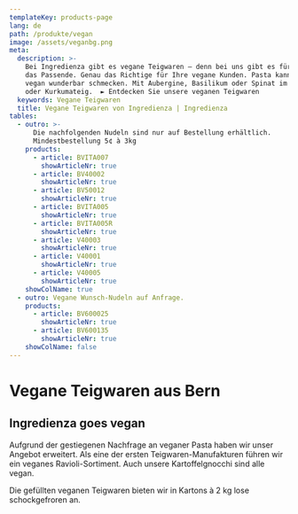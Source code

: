 ```yaml
---
templateKey: products-page
lang: de
path: /produkte/vegan
image: /assets/veganbg.png
meta:
  description: >-
    Bei Ingredienza gibt es vegane Teigwaren – denn bei uns gibt es für jeden
    das Passende. Genau das Richtige für Ihre vegane Kunden. Pasta kann auch
    vegan wunderbar schmecken. Mit Aubergine, Basilikum oder Spinat im Dinkel-
    oder Kurkumateig.  ► Entdecken Sie unsere veganen Teigwaren
  keywords: Vegane Teigwaren
  title: Vegane Teigwaren von Ingredienza | Ingredienza
tables:
  - outro: >-
      Die nachfolgenden Nudeln sind nur auf Bestellung erhältlich.
      Mindestbestellung 5¢ à 3kg
    products:
      - article: BVITA007
        showArticleNr: true
      - article: BV40002
        showArticleNr: true
      - article: BV50012
        showArticleNr: true
      - article: BVITA005
        showArticleNr: true
      - article: BVITA005R
        showArticleNr: true
      - article: V40003
        showArticleNr: true
      - article: V40001
        showArticleNr: true
      - article: V40005
        showArticleNr: true
    showColName: true 
  - outro: Vegane Wunsch-Nudeln auf Anfrage.
    products:
      - article: BV600025
        showArticleNr: true
      - article: BV600135
        showArticleNr: true
    showColName: false 
---
```

 
# Vegane Teig&shy;waren aus Bern

## Ingredienza goes vegan

Aufgrund der gestiegenen Nachfrage an veganer Pasta haben wir unser Angebot
erweitert. Als eine der ersten Teigwaren-Manufakturen führen wir ein veganes
Ravioli-Sortiment. Auch unsere Kartoffelgnocchi sind alle vegan.

Die gefüllten veganen Teigwaren bieten wir in Kartons &agrave; 2 kg lose
schockgefroren an.
